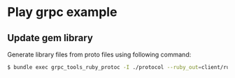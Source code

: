 # Play grpc example

## Update gem library

Generate library files from proto files using following command:

```bash
$ bundle exec grpc_tools_ruby_protoc -I ./protocol --ruby_out=client/ruby/lib/play_grpc_example --grpc_out=client/ruby/lib/play_grpc_example ./protocol/**/*.proto
```


